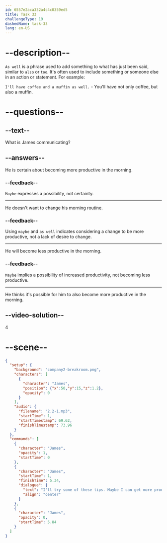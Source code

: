 ```yaml
---
id: 6557e2aca332a4c4c0359ed5
title: Task 33
challengeType: 19
dashedName: task-33
lang: en-US
---
```


<!-- (Audio) James: I'll try some of these tips. Maybe I can get more productive in the morning as well. -->

# --description--

`As well` is a phrase used to add something to what has just been said, similar to `also` or `too`. It's often used to include something or someone else in an action or statement. For example:

`I'll have coffee and a muffin as well.` - You'll have not only coffee, but also a muffin.

# --questions--

## --text--

What is James communicating?

## --answers--

He is certain about becoming more productive in the morning.

### --feedback--

`Maybe` expresses a possibility, not certainty.

---

He doesn't want to change his morning routine.

### --feedback--

Using `maybe` and `as well` indicates considering a change to be more productive, not a lack of desire to change.

---

He will become less productive in the morning.

### --feedback--

`Maybe` implies a possibility of increased productivity, not becoming less productive.

---

He thinks it's possible for him to also become more productive in the morning.

## --video-solution--

4

# --scene--

```json
{
  "setup": {
    "background": "company2-breakroom.png",
    "characters": [
      {
        "character": "James",
        "position": {"x":50,"y":15,"z":1.2},
        "opacity": 0
      }
    ],
    "audio": {
      "filename": "2.2-1.mp3",
      "startTime": 1,
      "startTimestamp": 69.62,
      "finishTimestamp": 73.96
    }
  },
  "commands": [
    {
      "character": "James",
      "opacity": 1,
      "startTime": 0
    },
    {
      "character": "James",
      "startTime": 1,
      "finishTime": 5.34,
      "dialogue": {
        "text": "I'll try some of these tips. Maybe I can get more productive in the morning as well.",
        "align": "center"
      }
    },
    {
      "character": "James",
      "opacity": 0,
      "startTime": 5.84
    }
  ]
}
```
